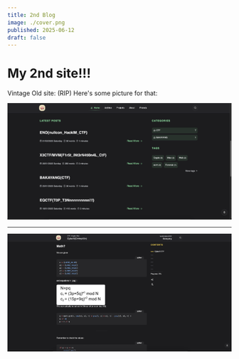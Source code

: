 ```yaml
---
title: 2nd Blog
image: ./cover.png
published: 2025-06-12
draft: false
---
```


# My 2nd site!!!

Vintage Old site: (RIP)
Here's some picture for that:

![](./assets/rip_2.png)

---

![](./assets/rip_3.png)

